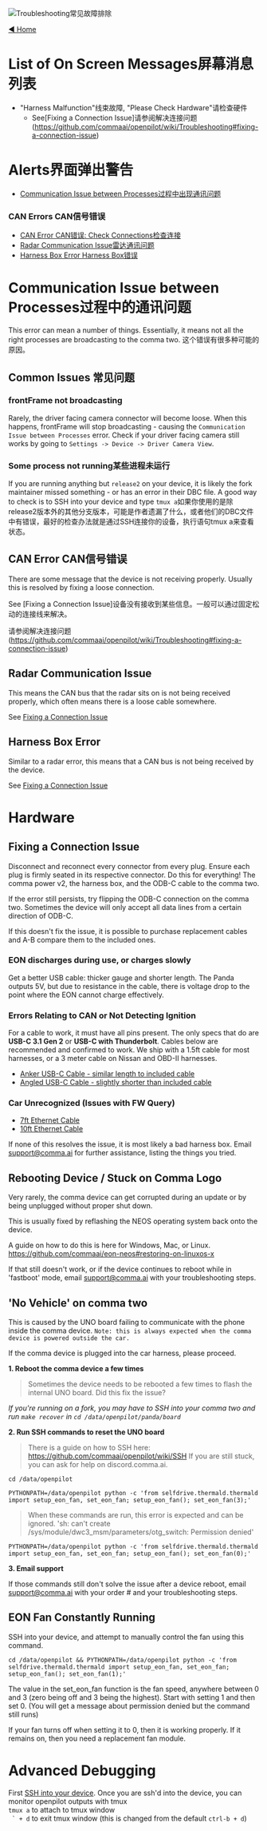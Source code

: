 ![Troubleshooting常见故障排除](https://user-images.githubusercontent.com/37757984/83675362-babad680-a58d-11ea-8d3c-3481080eb400.png)

[◄ Home](../wiki)

# List of On Screen Messages屏幕消息列表
 * "Harness Malfunction"线束故障, "Please Check Hardware"请检查硬件
   * See[Fixing a Connection Issue]请参阅解决连接问题 (https://github.com/commaai/openpilot/wiki/Troubleshooting#fixing-a-connection-issue)

# Alerts界面弹出警告
* [Communication Issue between Processes过程中出现通讯问题](../wiki/Troubleshooting#communication-issue-between-processes)

### CAN Errors  CAN信号错误
* [CAN Error  CAN错误: Check Connections检查连接]()
* [Radar Communication Issue雷达通讯问题](../wiki/Troubleshooting#radar-communication-issue)
* [Harness Box Error Harness Box错误](../wiki/Troubleshooting#harness-box-error)

# Communication Issue between Processes过程中的通讯问题
This error can mean a number of things. Essentially, it means not all the right processes are broadcasting to the comma two.
这个错误有很多种可能的原因。
## Common Issues 常见问题

### frontFrame not broadcasting

Rarely, the driver facing camera connector will become loose. When this happens, frontFrame will stop broadcasting - causing the `Communication Issue between Processes` error. Check if your driver facing camera still works by going to `Settings -> Device -> Driver Camera View`.

### Some process not running某些进程未运行

If you are running anything but `release2` on your device, it is likely the fork maintainer missed something - or has an error in their DBC file. A good way to check is to SSH into your device and type `tmux a`如果你使用的是除release2版本外的其他分支版本，可能是作者遗漏了什么，或者他们的DBC文件中有错误，最好的检查办法就是通过SSH连接你的设备，执行语句tmux a来查看状态。

## CAN Error   CAN信号错误

There are some message that the device is not receiving properly. Usually this is resolved by fixing a loose connection.

See [Fixing a Connection Issue]设备没有接收到某些信息。一般可以通过固定松动的连接线来解决。

请参阅解决连接问题(https://github.com/commaai/openpilot/wiki/Troubleshooting#fixing-a-connection-issue)

## Radar Communication Issue

This means the CAN bus that the radar sits on is not being received properly, which often means there is a loose cable somewhere.

See [Fixing a Connection Issue](https://github.com/commaai/openpilot/wiki/Troubleshooting#fixing-a-connection-issue)

## Harness Box Error

Similar to a radar error, this means that a CAN bus is not being received by the device.

See [Fixing a Connection Issue](https://github.com/commaai/openpilot/wiki/Troubleshooting#fixing-a-connection-issue)

# Hardware

## Fixing a Connection Issue

Disconnect and reconnect every connector from every plug. Ensure each plug is firmly seated in its respective connector. Do this for everything! The comma power v2, the harness box, and the ODB-C cable to the comma two.

If the error still persists, try flipping the ODB-C connection on the comma two. Sometimes the device will only accept all data lines from a certain direction of ODB-C.

If this doesn't fix the issue, it is possible to purchase replacement cables and A-B compare them to the included ones.

### EON discharges during use, or charges slowly

Get a better USB cable: thicker gauge and shorter length. The Panda outputs 5V, but due to resistance in the cable, there is voltage drop to the point where the EON cannot charge effectively.

### Errors Relating to CAN or Not Detecting Ignition
For a cable to work, it must have all pins present. The only specs that do are **USB-C 3.1 Gen 2** or **USB-C with Thunderbolt**.
Cables below are recommended and confirmed to work. We ship with a 1.5ft cable for most harnesses, or a 3 meter cable on Nissan and OBD-II harnesses.
* [Anker USB-C Cable - similar length to included cable](https://www.amazon.com/gp/product/B076D76DRQ)
* [Angled USB-C Cable - slightly shorter than included cable](https://www.amazon.com/gp/product/B07VMKRKBR)

### Car Unrecognized (Issues with FW Query)
* [7ft Ethernet Cable](https://www.amazon.com/Monoprice-Cat5e-Ethernet-Patch-Cable/dp/B00ACR5P60)
* [10ft Ethernet Cable](https://www.amazon.com/Monoprice-Cat5e-Ethernet-Patch-Cable/dp/B00ACR5P60)

If none of this resolves the issue, it is most likely a bad harness box. Email support@comma.ai for further assistance, listing the things you tried.

## Rebooting Device / Stuck on Comma Logo
Very rarely, the comma device can get corrupted during an update or by being unplugged without proper shut down.

This is usually fixed by reflashing the NEOS operating system back onto the device.

A guide on how to do this is here for Windows, Mac, or Linux. https://github.com/commaai/eon-neos#restoring-on-linuxos-x

If that still doesn't work, or if the device continues to reboot while in 'fastboot' mode, email support@comma.ai with your troubleshooting steps.

## 'No Vehicle' on comma two

This is caused by the UNO board failing to communicate with the phone inside the comma device. `Note: this is always expected when the comma device is powered outside the car.`

If the comma device is plugged into the car harness, please proceed.

**1. Reboot the comma device a few times**

> Sometimes the device needs to be rebooted a few times to flash the internal UNO board. Did this fix the issue?

_If you're running on a fork, you may have to SSH into your comma two and run `make recover` in `cd /data/openpilot/panda/board`_

**2. Run SSH commands to reset the UNO board**

> There is a guide on how to SSH here: https://github.com/commaai/openpilot/wiki/SSH If you are still stuck, you can ask for help on discord.comma.ai.

`cd /data/openpilot`

`PYTHONPATH=/data/openpilot python -c 'from selfdrive.thermald.thermald import setup_eon_fan, set_eon_fan; setup_eon_fan(); set_eon_fan(3);'`

> When these commands are run, this error is expected and can be ignored. 'sh: can't create /sys/module/dwc3_msm/parameters/otg_switch: Permission denied'

`PYTHONPATH=/data/openpilot python -c 'from selfdrive.thermald.thermald import setup_eon_fan, set_eon_fan; setup_eon_fan(); set_eon_fan(0);'`

**3. Email support**

If those commands still don't solve the issue after a device reboot, email support@comma.ai with your order # and your troubleshooting steps.

## EON Fan Constantly Running

SSH into your device, and attempt to manually control the fan using this command.

```cd /data/openpilot && PYTHONPATH=/data/openpilot python -c 'from selfdrive.thermald.thermald import setup_eon_fan, set_eon_fan; setup_eon_fan(); set_eon_fan(1);' ```

The value in the set_eon_fan function is the fan speed, anywhere between 0 and 3 (zero being off and 3 being the highest). Start with setting 1 and then set 0. (You will get a message about permission denied but the command still runs)

If your fan turns off when setting it to 0, then it is working properly. If it remains on, then you need a replacement fan module.

# Advanced Debugging
First [SSH into your device](https://github.com/commaai/openpilot/wiki/SSH).  Once you are ssh'd into the device, you can monitor openpilot outputs with tmux\
`tmux a` to attach to tmux window\
`` ` + d`` to exit tmux window (this is changed from the default `ctrl-b + d`)